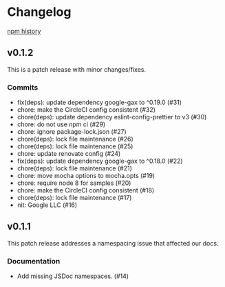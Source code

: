 # Changelog

[npm history][1]

[1]: https://www.npmjs.com/package/@google-cloud/automl?activeTab=versions

## v0.1.2

This is a patch release with minor changes/fixes.

### Commits
- fix(deps): update dependency google-gax to ^0.19.0 (#31)
- chore: make the CircleCI config consistent (#32)
- chore(deps): update dependency eslint-config-prettier to v3 (#30)
- chore: do not use npm ci (#29)
- chore: ignore package-lock.json (#27)
- chore(deps): lock file maintenance (#26)
- chore(deps): lock file maintenance (#25)
- chore: update renovate config (#24)
- fix(deps): update dependency google-gax to ^0.18.0 (#22)
- chore(deps): lock file maintenance (#21)
- chore: move mocha options to mocha.opts (#19)
- chore: require node 8 for samples (#20)
- chore: make the CircleCI config consistent (#18)
- chore(deps): lock file maintenance (#17)
- nit: Google LLC (#16)

## v0.1.1

This patch release addresses a namespacing issue that affected our docs.

### Documentation
- Add missing JSDoc namespaces. (#14)

